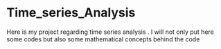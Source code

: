 # Time_series_Analysis
Here is my project regarding time series analysis . I will not only put here some codes but also some mathematical concepts behind the code
